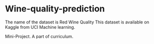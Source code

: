 # Wine-quality-prediction
The name of the dataset is Red Wine Quality
This dataset is available on Kaggle from UCI Machine learning.

Mini-Project. 
A part of curriculum.

